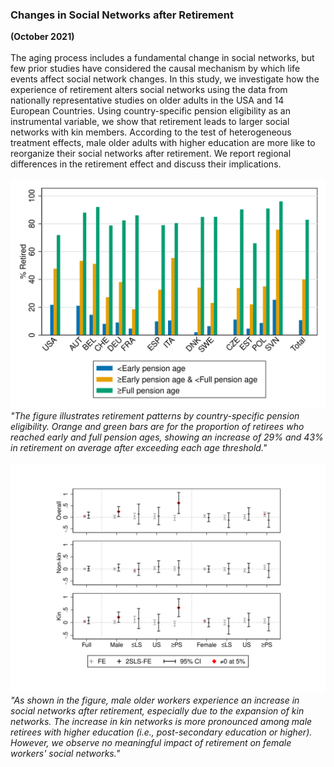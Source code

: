 ### Changes in Social Networks after Retirement
**(October 2021)**
<br>
<br>
The aging process includes a fundamental change in social networks, but few prior studies have considered the causal mechanism by which life events affect social network changes. In this study, we investigate how the experience of retirement alters social networks using the data from nationally representative studies on older adults in the USA and 14 European Countries. Using country-specific pension eligibility as an instrumental variable, we show that retirement leads to larger social networks with kin members. According to the test of heterogeneous treatment effects, male older adults with higher education are more like to reorganize their social networks after retirement. We report regional differences in the retirement effect and discuss their implications.
<br>
<br>
![fig1](/assets/abstract/netretire_fig1.svg)
<br>
_"The figure illustrates retirement patterns by country-specific pension eligibility. Orange and green bars are for the proportion of retirees who reached early and full pension ages, showing an increase of 29% and 43% in retirement on average after exceeding each age threshold."_
<br>
<br>
![fig2](/assets/abstract/netretire_fig2.svg)
<br>
_"As shown in the figure, male older workers experience an increase in social networks after retirement, especially due to the expansion of kin networks. The increase in kin networks is more pronounced among male retirees with higher education (i.e., post-secondary education or higher). However, we observe no meaningful impact of retirement on female workers' social networks."_
